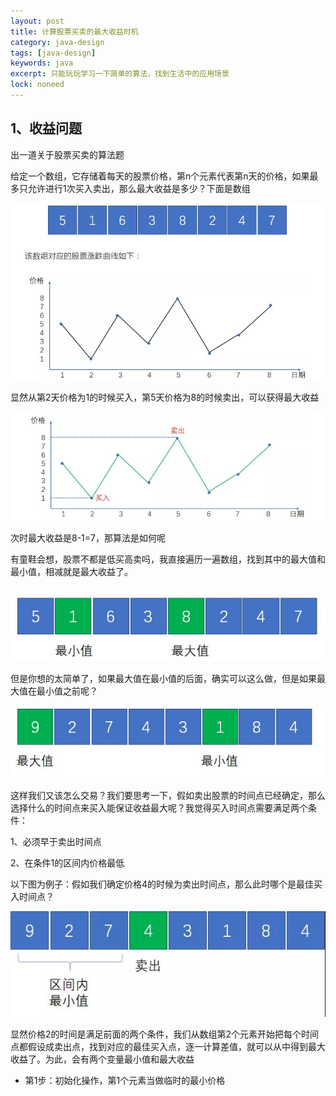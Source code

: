 ```yaml
---
layout: post
title: 计算股票买卖的最大收益时机
category: java-design
tags: [java-design]
keywords: java
excerpt: 只能玩玩学习一下简单的算法，找到生活中的应用场景
lock: noneed
---
```


## 1、收益问题

出一道关于股票买卖的算法题

给定一个数组，它存储着每天的股票价格，第n个元素代表第n天的价格，如果最多只允许进行1次买入卖出，那么最大收益是多少？下面是数组

![](\assets\images\2020\java\stock-1.jpg)

显然从第2天价格为1的时候买入，第5天价格为8的时候卖出，可以获得最大收益

![](\assets\images\2020\java\stock-2.jpg)

次时最大收益是8-1=7，那算法是如何呢

有童鞋会想，股票不都是低买高卖吗，我直接遍历一遍数组，找到其中的最大值和最小值，相减就是最大收益了。

![](\assets\images\2020\java\stock-3.jpg)

但是你想的太简单了，如果最大值在最小值的后面，确实可以这么做，但是如果最大值在最小值之前呢？

![](\assets\images\2020\java\stock-4.jpg)

这样我们又该怎么交易？我们要思考一下，假如卖出股票的时间点已经确定，那么选择什么的时间点来买入能保证收益最大呢？我觉得买入时间点需要满足两个条件：

1、必须早于卖出时间点

2、在条件1的区间内价格最低

以下图为例子：假如我们确定价格4的时候为卖出时间点，那么此时哪个是最佳买入时间点？

![](\assets\images\2020\java\stock-5.jpg)

显然价格2的时间是满足前面的两个条件，我们从数组第2个元素开始把每个时间点都假设成卖出点，找到对应的最佳买入点，逐一计算差值，就可以从中得到最大收益了。为此，会有两个变量最小值和最大收益

- 第1步：初始化操作，第1个元素当做临时的最小价格

